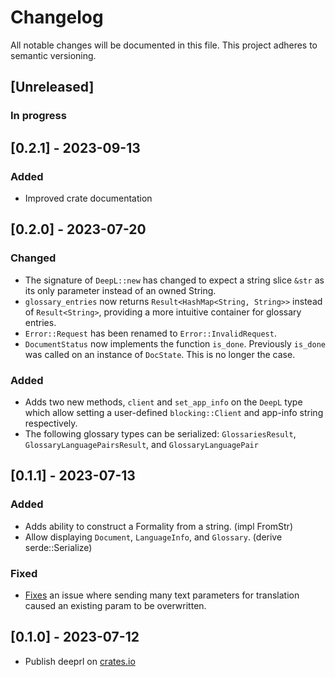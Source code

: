 # Changelog

All notable changes will be documented in this file. This project adheres to semantic versioning.

## [Unreleased]

### In progress

## [0.2.1] - 2023-09-13
### Added
- Improved crate documentation

## [0.2.0] - 2023-07-20

### Changed
- The signature of `DeepL::new` has changed to expect a string slice `&str` as its only parameter instead of an owned String.
- `glossary_entries` now returns `Result<HashMap<String, String>>` instead of `Result<String>`, providing a more intuitive container for glossary entries.
- `Error::Request` has been renamed to `Error::InvalidRequest`.
- `DocumentStatus` now implements the function `is_done`. Previously `is_done` was called on an instance of `DocState`. This is no longer the case.

### Added
- Adds two new methods, `client` and `set_app_info` on the `DeepL` type which allow setting a user-defined `blocking::Client` and app-info string respectively.
- The following glossary types can be serialized: `GlossariesResult`, `GlossaryLanguagePairsResult`, and `GlossaryLanguagePair`

## [0.1.1] - 2023-07-13

### Added

- Adds ability to construct a Formality from a string. (impl FromStr)
- Allow displaying `Document`, `LanguageInfo`, and `Glossary`. (derive serde::Serialize)

### Fixed

-  [Fixes](https://github.com/ValuedMammal/deeprl/commit/ee790eb967ad25073fdbe33f1a88f6197a42e707) an issue where sending many text parameters for translation caused an existing param to be overwritten.

## [0.1.0] - 2023-07-12

- Publish deeprl on [crates.io](https://crates.io/crates/deeprl)